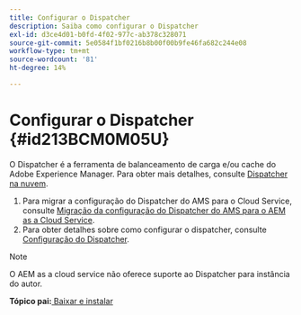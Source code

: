 ```yaml
---
title: Configurar o Dispatcher
description: Saiba como configurar o Dispatcher
exl-id: d3ce4d01-b0fd-4f02-977c-ab378c328071
source-git-commit: 5e0584f1bf0216b8b00f00b9fe46fa682c244e08
workflow-type: tm+mt
source-wordcount: '81'
ht-degree: 14%

---
```


# Configurar o Dispatcher {#id213BCM0M05U}

O Dispatcher é a ferramenta de balanceamento de carga e/ou cache do Adobe Experience Manager. Para obter mais detalhes, consulte [Dispatcher na nuvem](https://experienceleague.adobe.com/docs/experience-manager-cloud-service/implementing/content-delivery/disp-overview.html?lang=en).

1. Para migrar a configuração do Dispatcher do AMS para o Cloud Service, consulte [Migração da configuração do Dispatcher do AMS para o AEM as a Cloud Service](https://experienceleague.adobe.com/docs/experience-manager-cloud-service/implementing/content-delivery/ams-aem.html?lang=en).
1. Para obter detalhes sobre como configurar o dispatcher, consulte [Configuração do Dispatcher](https://experienceleague.adobe.com/docs/experience-manager-dispatcher/using/configuring/dispatcher-configuration.html?lang=pt-BR).

>[!NOTE]
>
> O AEM as a cloud service não oferece suporte ao Dispatcher para instância do autor.

**Tópico pai:**[ Baixar e instalar](download-install.md)
